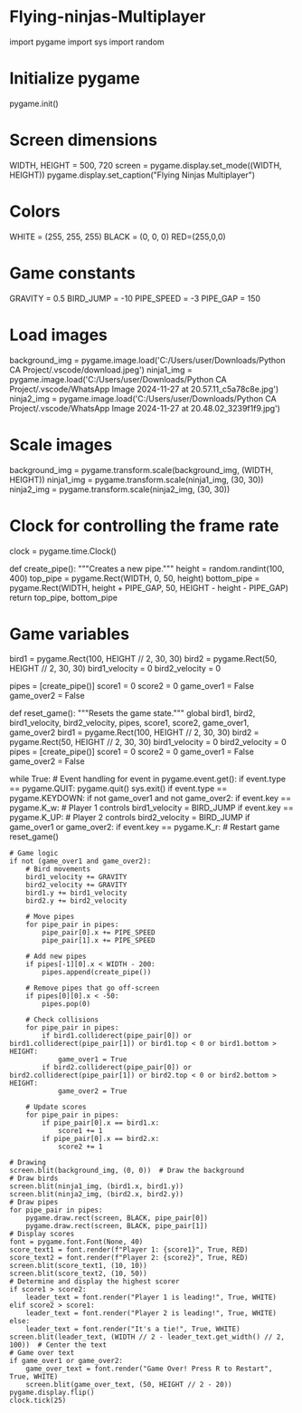 # Flying-ninjas-Multiplayer
import pygame
import sys
import random

# Initialize pygame
pygame.init()

# Screen dimensions
WIDTH, HEIGHT = 500, 720
screen = pygame.display.set_mode((WIDTH, HEIGHT))
pygame.display.set_caption("Flying Ninjas Multiplayer")

# Colors
WHITE = (255, 255, 255)
BLACK = (0, 0, 0)
RED=(255,0,0)
# Game constants
GRAVITY = 0.5
BIRD_JUMP = -10
PIPE_SPEED = -3
PIPE_GAP = 150

# Load images
background_img = pygame.image.load('C:/Users/user/Downloads/Python CA Project/.vscode/download.jpeg')
ninja1_img = pygame.image.load('C:/Users/user/Downloads/Python CA Project/.vscode/WhatsApp Image 2024-11-27 at 20.57.11_c5a78c8e.jpg')
ninja2_img = pygame.image.load('C:/Users/user/Downloads/Python CA Project/.vscode/WhatsApp Image 2024-11-27 at 20.48.02_3239f1f9.jpg')

# Scale images
background_img = pygame.transform.scale(background_img, (WIDTH, HEIGHT))
ninja1_img = pygame.transform.scale(ninja1_img, (30, 30))
ninja2_img = pygame.transform.scale(ninja2_img, (30, 30))

# Clock for controlling the frame rate
clock = pygame.time.Clock()

def create_pipe():
    """Creates a new pipe."""
    height = random.randint(100, 400)
    top_pipe = pygame.Rect(WIDTH, 0, 50, height)
    bottom_pipe = pygame.Rect(WIDTH, height + PIPE_GAP, 50, HEIGHT - height - PIPE_GAP)
    return top_pipe, bottom_pipe

# Game variables
bird1 = pygame.Rect(100, HEIGHT // 2, 30, 30)
bird2 = pygame.Rect(50, HEIGHT // 2, 30, 30)
bird1_velocity = 0
bird2_velocity = 0

pipes = [create_pipe()]
score1 = 0
score2 = 0
game_over1 = False
game_over2 = False

def reset_game():
    """Resets the game state."""
    global bird1, bird2, bird1_velocity, bird2_velocity, pipes, score1, score2, game_over1, game_over2
    bird1 = pygame.Rect(100, HEIGHT // 2, 30, 30)
    bird2 = pygame.Rect(50, HEIGHT // 2, 30, 30)
    bird1_velocity = 0
    bird2_velocity = 0
    pipes = [create_pipe()]
    score1 = 0
    score2 = 0
    game_over1 = False
    game_over2 = False

while True:
    # Event handling
    for event in pygame.event.get():
        if event.type == pygame.QUIT:
            pygame.quit()
            sys.exit()
        if event.type == pygame.KEYDOWN:
            if not game_over1 and not game_over2:
                if event.key == pygame.K_w:  # Player 1 controls
                    bird1_velocity = BIRD_JUMP
                if event.key == pygame.K_UP:  # Player 2 controls
                    bird2_velocity = BIRD_JUMP
            if game_over1 or game_over2:
                if event.key == pygame.K_r:  # Restart game
                    reset_game()

    # Game logic
    if not (game_over1 and game_over2):
        # Bird movements
        bird1_velocity += GRAVITY
        bird2_velocity += GRAVITY
        bird1.y += bird1_velocity
        bird2.y += bird2_velocity

        # Move pipes
        for pipe_pair in pipes:
            pipe_pair[0].x += PIPE_SPEED
            pipe_pair[1].x += PIPE_SPEED

        # Add new pipes
        if pipes[-1][0].x < WIDTH - 200:
            pipes.append(create_pipe())

        # Remove pipes that go off-screen
        if pipes[0][0].x < -50:
            pipes.pop(0)

        # Check collisions
        for pipe_pair in pipes:
            if bird1.colliderect(pipe_pair[0]) or bird1.colliderect(pipe_pair[1]) or bird1.top < 0 or bird1.bottom > HEIGHT:
                game_over1 = True
            if bird2.colliderect(pipe_pair[0]) or bird2.colliderect(pipe_pair[1]) or bird2.top < 0 or bird2.bottom > HEIGHT:
                game_over2 = True

        # Update scores
        for pipe_pair in pipes:
            if pipe_pair[0].x == bird1.x:
                score1 += 1
            if pipe_pair[0].x == bird2.x:
                score2 += 1

    # Drawing
    screen.blit(background_img, (0, 0))  # Draw the background
    # Draw birds
    screen.blit(ninja1_img, (bird1.x, bird1.y))
    screen.blit(ninja2_img, (bird2.x, bird2.y))
    # Draw pipes
    for pipe_pair in pipes:
        pygame.draw.rect(screen, BLACK, pipe_pair[0])
        pygame.draw.rect(screen, BLACK, pipe_pair[1])
    # Display scores
    font = pygame.font.Font(None, 40)
    score_text1 = font.render(f"Player 1: {score1}", True, RED)
    score_text2 = font.render(f"Player 2: {score2}", True, RED)
    screen.blit(score_text1, (10, 10))
    screen.blit(score_text2, (10, 50))
    # Determine and display the highest scorer
    if score1 > score2:
        leader_text = font.render("Player 1 is leading!", True, WHITE)
    elif score2 > score1:
        leader_text = font.render("Player 2 is leading!", True, WHITE)
    else:
        leader_text = font.render("It's a tie!", True, WHITE)
    screen.blit(leader_text, (WIDTH // 2 - leader_text.get_width() // 2, 100))  # Center the text
    # Game over text
    if game_over1 or game_over2:
        game_over_text = font.render("Game Over! Press R to Restart", True, WHITE)
        screen.blit(game_over_text, (50, HEIGHT // 2 - 20))
    pygame.display.flip()
    clock.tick(25)
